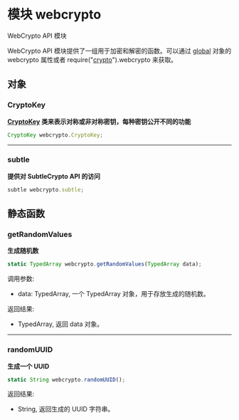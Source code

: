 # 模块 webcrypto
WebCrypto API 模块

WebCrypto API 模块提供了一组用于加密和解密的函数。可以通过 [global](global.md) 对象的 webcrypto 属性或者 require("[crypto](crypto.md)").webcrypto 来获取。

## 对象
        
### CryptoKey
**[CryptoKey](../../object/ifs/CryptoKey.md) 类来表示对称或非对称密钥，每种密钥公开不同的功能**

```JavaScript
CryptoKey webcrypto.CryptoKey;
```

--------------------------
### subtle
**提供对 SubtleCrypto API 的访问**

```JavaScript
subtle webcrypto.subtle;
```

## 静态函数
        
### getRandomValues
**生成随机数**

```JavaScript
static TypedArray webcrypto.getRandomValues(TypedArray data);
```

调用参数:
* data: TypedArray, 一个 TypedArray 对象，用于存放生成的随机数。

返回结果:
* TypedArray, 返回 data 对象。

--------------------------
### randomUUID
**生成一个 UUID**

```JavaScript
static String webcrypto.randomUUID();
```

返回结果:
* String, 返回生成的 UUID 字符串。

